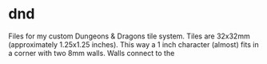 # dnd

Files for my custom Dungeons & Dragons tile system.
Tiles are 32x32mm (approximately 1.25x1.25 inches). This way a 1 inch character (almost) fits in a corner with two 8mm walls.
Walls connect to the 
